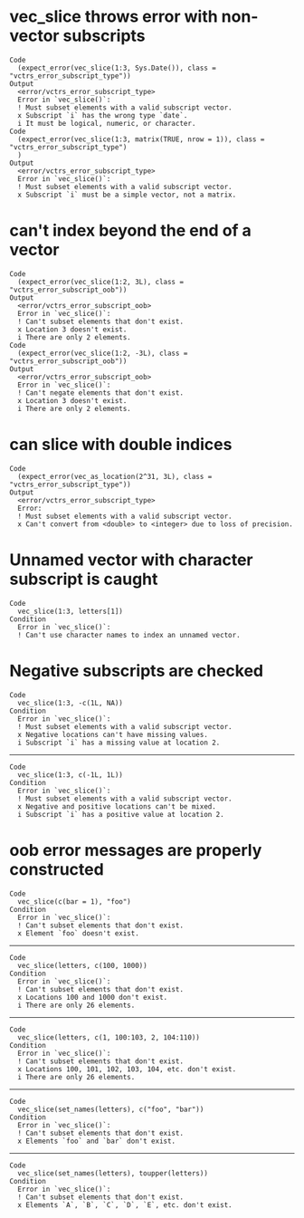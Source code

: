 # vec_slice throws error with non-vector subscripts

    Code
      (expect_error(vec_slice(1:3, Sys.Date()), class = "vctrs_error_subscript_type"))
    Output
      <error/vctrs_error_subscript_type>
      Error in `vec_slice()`:
      ! Must subset elements with a valid subscript vector.
      x Subscript `i` has the wrong type `date`.
      i It must be logical, numeric, or character.
    Code
      (expect_error(vec_slice(1:3, matrix(TRUE, nrow = 1)), class = "vctrs_error_subscript_type")
      )
    Output
      <error/vctrs_error_subscript_type>
      Error in `vec_slice()`:
      ! Must subset elements with a valid subscript vector.
      x Subscript `i` must be a simple vector, not a matrix.

# can't index beyond the end of a vector

    Code
      (expect_error(vec_slice(1:2, 3L), class = "vctrs_error_subscript_oob"))
    Output
      <error/vctrs_error_subscript_oob>
      Error in `vec_slice()`:
      ! Can't subset elements that don't exist.
      x Location 3 doesn't exist.
      i There are only 2 elements.
    Code
      (expect_error(vec_slice(1:2, -3L), class = "vctrs_error_subscript_oob"))
    Output
      <error/vctrs_error_subscript_oob>
      Error in `vec_slice()`:
      ! Can't negate elements that don't exist.
      x Location 3 doesn't exist.
      i There are only 2 elements.

# can slice with double indices

    Code
      (expect_error(vec_as_location(2^31, 3L), class = "vctrs_error_subscript_type"))
    Output
      <error/vctrs_error_subscript_type>
      Error:
      ! Must subset elements with a valid subscript vector.
      x Can't convert from <double> to <integer> due to loss of precision.

# Unnamed vector with character subscript is caught

    Code
      vec_slice(1:3, letters[1])
    Condition
      Error in `vec_slice()`:
      ! Can't use character names to index an unnamed vector.

# Negative subscripts are checked

    Code
      vec_slice(1:3, -c(1L, NA))
    Condition
      Error in `vec_slice()`:
      ! Must subset elements with a valid subscript vector.
      x Negative locations can't have missing values.
      i Subscript `i` has a missing value at location 2.

---

    Code
      vec_slice(1:3, c(-1L, 1L))
    Condition
      Error in `vec_slice()`:
      ! Must subset elements with a valid subscript vector.
      x Negative and positive locations can't be mixed.
      i Subscript `i` has a positive value at location 2.

# oob error messages are properly constructed

    Code
      vec_slice(c(bar = 1), "foo")
    Condition
      Error in `vec_slice()`:
      ! Can't subset elements that don't exist.
      x Element `foo` doesn't exist.

---

    Code
      vec_slice(letters, c(100, 1000))
    Condition
      Error in `vec_slice()`:
      ! Can't subset elements that don't exist.
      x Locations 100 and 1000 don't exist.
      i There are only 26 elements.

---

    Code
      vec_slice(letters, c(1, 100:103, 2, 104:110))
    Condition
      Error in `vec_slice()`:
      ! Can't subset elements that don't exist.
      x Locations 100, 101, 102, 103, 104, etc. don't exist.
      i There are only 26 elements.

---

    Code
      vec_slice(set_names(letters), c("foo", "bar"))
    Condition
      Error in `vec_slice()`:
      ! Can't subset elements that don't exist.
      x Elements `foo` and `bar` don't exist.

---

    Code
      vec_slice(set_names(letters), toupper(letters))
    Condition
      Error in `vec_slice()`:
      ! Can't subset elements that don't exist.
      x Elements `A`, `B`, `C`, `D`, `E`, etc. don't exist.

